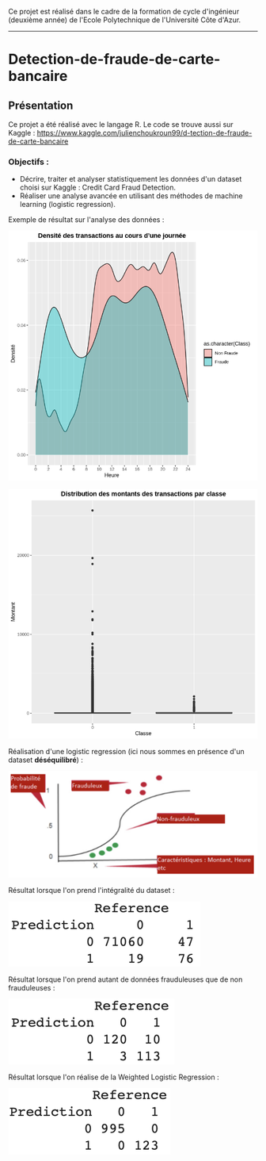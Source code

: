 Ce projet est réalisé dans le cadre de la formation de cycle d'ingénieur (deuxième année) de l'Ecole Polytechnique de l'Université Côte d'Azur.
***
# Detection-de-fraude-de-carte-bancaire

## Présentation
Ce projet a été réalisé avec le langage R.
Le code se trouve aussi sur Kaggle : https://www.kaggle.com/julienchoukroun99/d-tection-de-fraude-de-carte-bancaire

### Objectifs :
* Décrire, traiter et analyser statistiquement les données d'un dataset choisi sur Kaggle : Credit Card Fraud Detection.
* Réaliser une analyse avancée en utilisant des méthodes de machine learning (logistic regression).

Exemple de résultat sur l'analyse des données :

![alt text](https://github.com/JulienChoukroun/Detection-de-fraude-de-carte-bancaire/blob/main/Images/heure.png "Densité des transactions au cours d'une journée")

![alt text](https://github.com/JulienChoukroun/Detection-de-fraude-de-carte-bancaire/blob/main/Images/transaction.png "Distribution des montants des transactions par classe")

Réalisation d'une logistic regression (ici nous sommes en présence d'un dataset **déséquilibré**) :

![alt text](https://github.com/JulienChoukroun/Detection-de-fraude-de-carte-bancaire/blob/main/Images/regression_logistic.png "Logistic Regression")

Résultat lorsque l'on prend l'intégralité du dataset :

![alt text](https://github.com/JulienChoukroun/Detection-de-fraude-de-carte-bancaire/blob/main/Images/100-sans%20Reduction.png "Intégralité du dataset")

Résultat lorsque l'on prend autant de données frauduleuses que de non frauduleuses :

![alt text](https://github.com/JulienChoukroun/Detection-de-fraude-de-carte-bancaire/blob/main/Images/50_50-superieure_0_1.png "Autant de frauduleuses que de non frauduleuses")

Résultat lorsque l'on réalise de la Weighted Logistic Regression :

![alt text](https://github.com/JulienChoukroun/Detection-de-fraude-de-carte-bancaire/blob/main/Images/Weighted_regression.png "Weighted Logistic Regression")
